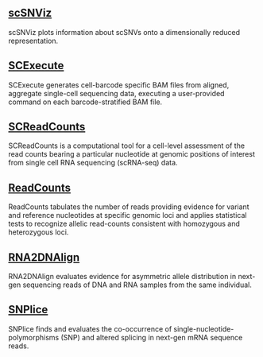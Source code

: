 ## [scSNViz](https://horvathlab.github.io/NGS/scSNViz) 
scSNViz plots information about scSNVs onto a dimensionally reduced representation.
## [SCExecute](https://horvathlab.github.io/NGS/SCExecute) 
SCExecute generates cell-barcode specific BAM files from aligned, aggregate single-cell sequencing data, executing a user-provided command on each barcode-stratified BAM file.
## [SCReadCounts](https://horvathlab.github.io/NGS/SCReadCounts) 
SCReadCounts is a computational tool for a cell-level assessment of the read counts bearing a particular nucleotide at genomic positions of interest from single cell RNA sequencing (scRNA-seq) data. 
## [ReadCounts](https://horvathlab.github.io/NGS/ReadCounts) 
ReadCounts tabulates the number of reads providing evidence for variant and reference nucleotides at specific genomic loci and applies statistical tests to recognize allelic read-counts consistent with homozygous and heterozygous loci.
## [RNA2DNAlign](https://horvathlab.github.io/NGS/RNA2DNAlign)
RNA2DNAlign evaluates evidence for asymmetric allele distribution in next-gen sequencing reads of DNA and RNA samples from the same individual.
## [SNPlice](https://horvathlab.github.io/NGS/SNPlice)
SNPlice finds and evaluates the co-occurrence of single-nucleotide-polymorphisms (SNP) and altered splicing in next-gen mRNA sequence reads.


